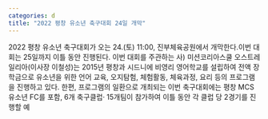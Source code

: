```yaml
---
categories: d
title: "2022 평창 유소년 축구대회 24일 개막"
---
```

2022 평창 유소년 축구대회가 오는 24.(토) 11:00, 진부체육공원에서 개막한다.이번 대회는 25일까지 이틀 동안 진행된다. 이번 대회를 주관하는 사) 미션코리아스쿨 오스트레일리아(이사장 이철성)는 2015년 평창과 시드니에 비영리 영어학교를 설립하여 전액 장학금으로 유소년을 위한 언어 교육, 오지탐험, 체험활동, 체육과정, 요리 등의 프로그램을 진행하고 있다. 한편, 프로그램의 일환으로 개최되는 이번 축구대회에는 평창 MCS 유소년 FC를 포함, 6개 축구클럽· 15개팀이 참가하여 이틀 동안 각 클럽 당 2경기를 진행할 예